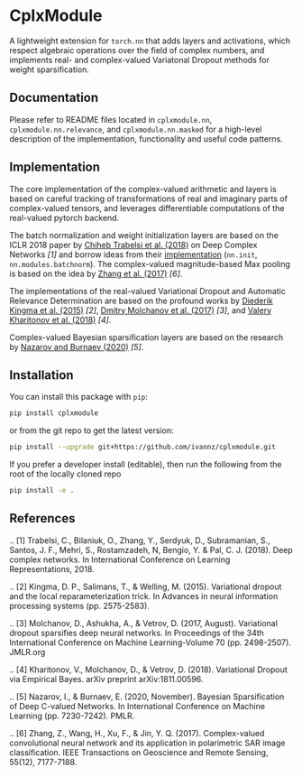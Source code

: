 # CplxModule

A lightweight extension for `torch.nn` that adds layers and activations, which respect algebraic operations over the field of complex numbers, and implements real- and complex-valued Variatonal Dropout methods for weight sparsification.


## Documentation

Please refer to README files located in `cplxmodule.nn`, `cplxmodule.nn.relevance`, and `cplxmodule.nn.masked` for a high-level description of the implementation, functionality and useful code patterns.


## Implementation

The core implementation of the complex-valued arithmetic and layers is based on careful tracking of transformations of real and imaginary parts of complex-valued tensors, and leverages differentiable computations of the real-valued pytorch backend.

The batch normalization and weight initialization layers are based on the ICLR 2018 paper by [Chiheb Trabelsi et al. (2018)](https://openreview.net/forum?id=H1T2hmZAb) on Deep Complex Networks _[1]_ and borrow ideas from their [implementation](https://github.com/ChihebTrabelsi/deep_complex_networks) (`nn.init`, `nn.modules.batchnorm`). The complex-valued magnitude-based Max pooling is based on the idea by [Zhang et al. (2017)](https://ieeexplore.ieee.org/document/8039431) _[6]_.

The implementations of the real-valued Variational Dropout and Automatic Relevance Determination are based on the profound works by [Diederik Kingma et al. (2015)](https://proceedings.neurips.cc/paper/2015/hash/bc7316929fe1545bf0b98d114ee3ecb8-Abstract.html) _[2]_, [Dmitry Molchanov et al. (2017)](http://proceedings.mlr.press/v70/molchanov17a.html) _[3]_, and [Valery Kharitonov et al. (2018)](http://arxiv.org/abs/1811.00596) _[4]_.

Complex-valued Bayesian sparsification layers are based on the research by [Nazarov and Burnaev (2020)](http://proceedings.mlr.press/v119/nazarov20a.html) _[5]_.


## Installation

You can install this package with `pip`:
```bash
pip install cplxmodule
```
or from the git repo to get the latest version:
```bash
pip install --upgrade git+https://github.com/ivannz/cplxmodule.git
```
If you prefer a developer install (editable), then run the following from the root of the locally cloned repo
```bash
pip install -e .
```


## References

.. [1] Trabelsi, C., Bilaniuk, O., Zhang, Y., Serdyuk, D., Subramanian, S., Santos, J. F., Mehri, S., Rostamzadeh, N, Bengio, Y. & Pal, C. J. (2018). Deep complex networks. In International Conference on Learning Representations, 2018.

.. [2] Kingma, D. P., Salimans, T., & Welling, M. (2015). Variational dropout and the local reparameterization trick. In Advances in neural information processing systems (pp. 2575-2583).

.. [3] Molchanov, D., Ashukha, A., & Vetrov, D. (2017, August). Variational dropout sparsifies deep neural networks. In Proceedings of the 34th International Conference on Machine Learning-Volume 70 (pp. 2498-2507). JMLR.org

.. [4] Kharitonov, V., Molchanov, D., & Vetrov, D. (2018). Variational Dropout via Empirical Bayes. arXiv preprint arXiv:1811.00596.

.. [5] Nazarov, I., & Burnaev, E. (2020, November). Bayesian Sparsification of Deep C-valued Networks. In International Conference on Machine Learning (pp. 7230-7242). PMLR.

.. [6] Zhang, Z., Wang, H., Xu, F., & Jin, Y. Q. (2017). Complex-valued convolutional neural network and its application in polarimetric SAR image classification. IEEE Transactions on Geoscience and Remote Sensing, 55(12), 7177-7188.
